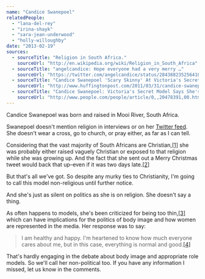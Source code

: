 ```yaml
---
name: "Candice Swanepoel"
relatedPeople:
  - "lana-del-rey"
  - "irina-shayk"
  - "sara-jean-underwood"
  - "holly-willoughby"
date: "2013-02-19"
sources:
  - sourceTitle: "Religion in South Africa."
    sourceUrl: "http://en.wikipedia.org/wiki/Religion_in_South_Africa"
  - sourceTitle: "angelcandice: Hope everyone had a very merry …"
    sourceUrl: "https://twitter.com/angelcandice/status/284388235256410114"
  - sourceTitle: "Candice Swanepoel 'Scary Skinny' At Victoria's Secret Swim Event."
    sourceUrl: "http://www.huffingtonpost.com/2011/03/31/candice-swanepoel-skinny-victorias-secret_n_843138.html#slide=more18888"
  - sourceTitle: "Candice Swanepoel: Victoria's Secret Model Says She's Healthy."
    sourceUrl: "http://www.people.com/people/article/0,,20478391,00.html"
---
```


Candice Swanepoel was born and raised in Mooi River, South Africa.

Swanepoel doesn't mention religion in interviews or on her [Twitter feed](https://twitter.com/angelcandice). She doesn't wear a cross, go to church, or pray either, as far as I can tell.

Considering that the vast majority of South Africans are Christian,<a class="source-citation" href="#http://en.wikipedia.org/wiki/Religion_in_South_Africa" title="Religion in South Africa.">[1]</a> she was probably either raised vaguely Christian or exposed to that religion while she was growing up. And the fact that she sent out a Merry Christmas tweet would back that up–even if it was two days late.<a class="source-citation" href="#https://twitter.com/angelcandice/status/284388235256410114" title="angelcandice: Hope everyone had a very merry …">[2]</a>

But that's all we've got. So despite any murky ties to Christianity, I'm going to call this model non-religious until further notice.

And she's just as silent on politics as she is on religion. She doesn't say a thing.

As often happens to models, she's been criticized for being too thin,<a class="source-citation" href="#http://www.huffingtonpost.com/2011/03/31/candice-swanepoel-skinny-victorias-secret_n_843138.html#slide=more18888" title="Candice Swanepoel &apos;Scary Skinny&apos; At Victoria&apos;s Secret Swim Event.">[3]</a> which can have implications for the politics of body image and how women are represented in the media. Her response was to say:

>I am healthy and happy. I'm heartened to know how much everyone cares about me, but in this case, everything is normal and good.<a class="source-citation" href="#http://www.people.com/people/article/0,,20478391,00.html" title="Candice Swanepoel: Victoria&apos;s Secret Model Says She&apos;s Healthy.">[4]</a>

That's hardly engaging in the debate about body image and appropriate role models. So we'll call her non-political too. If you have any information I missed, let us know in the comments.